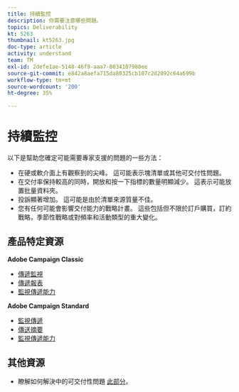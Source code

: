 ```yaml
---
title: 持續監控
description: 你需要注意哪些問題。
topics: Deliverability
kt: 5263
thumbnail: kt5263.jpg
doc-type: article
activity: understand
team: TM
exl-id: 2defe1ae-5148-46f9-aaa7-8034107980ee
source-git-commit: e842a8aefa715da80325cb107c2d2092c64a699b
workflow-type: tm+mt
source-wordcount: '200'
ht-degree: 35%

---
```


# 持續監控

以下是幫助您確定可能需要專家支援的問題的一些方法：

* 在硬或軟介面上有觀察到的尖峰。 這可能表示塊清單或其他可交付性問題。
* 在交付率保持較高的同時，開放和按一下指標的數量明顯減少。 這表示可能放置批量資料夾。
* 投訴顯著增加。 這可能是由於清單來源質量不佳。
* 您有任何可能會影響交付能力的戰略計畫。 這些包括但不限於訂戶購買，訂約戰略，季節性戰略或對頻率和活動類型的重大變化。

## 產品特定資源

**Adobe Campaign Classic**

* [傳遞監視](https://experienceleague.adobe.com/docs/campaign-classic/using/sending-messages/monitoring-deliveries/about-delivery-monitoring.html?lang=zh-Hant)
* [傳遞報表](https://experienceleague.adobe.com/docs/campaign-classic/using/reporting/reports-on-deliveries/delivery-reports.html?lang=zh-Hant)
* [監視傳遞能力](https://experienceleague.adobe.com/docs/campaign-classic/using/sending-messages/deliverability-management/monitoring-deliverability.html?lang=zh-Hant)

**Adobe Campaign Standard**

* [監視傳遞](https://experienceleague.adobe.com/docs/campaign-standard/using/testing-and-sending/monitoring-messages/monitoring-a-delivery.html?lang=zh-Hant)
* [傳送摘要](https://experienceleague.adobe.com/docs/campaign-standard/using/reporting/list-of-reports/delivery-summary.html)
* [監視傳遞能力](https://experienceleague.adobe.com/docs/campaign-standard/using/testing-and-sending/managing-deliverability/monitor-deliverability.html?lang=zh-Hant#testing-and-sending)

## 其他資源

* 瞭解如何解決中的可交付性問題 [此部分](/help/additional-resources/troubleshooting.md)。

